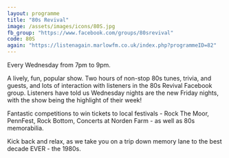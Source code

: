 ```yaml
---
layout: programme
title: "80s Revival"
image: /assets/images/icons/80S.jpg
fb_group: "https://www.facebook.com/groups/80srevival"
code: 80S
again: "https://listenagain.marlowfm.co.uk/index.php?programmeID=82"
---
```

Every Wednesday from 7pm to 9pm. 

A lively, fun, popular show. Two hours of non-stop 80s tunes, trivia, and guests, and lots of interaction with listeners in the 80s Revival Facebook group. Listeners have told us Wednesday nights are the new Friday nights, with the show being the highlight of their week! 

Fantastic competitions to win tickets to local festivals - Rock The Moor, PennFest, Rock Bottom, Concerts at Norden Farm - as well as 80s memorabilia. 

Kick back and relax, as we take you on a trip down memory lane to the best decade EVER - the 1980s. 